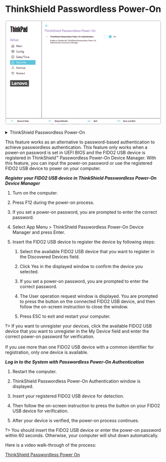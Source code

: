 # ThinkShield Passwordless Power-On #
![](./img/tp_thinkshieldpasswordless.png)

<details><summary>ThinkShield Passwordless Power-On</summary>

Whether to enable the ThinkShield Passwordless Power-On Authentication and Device Manager.

Possible options:

1.	**On** – Default.
2.	Off

| WMI Setting name | Values | Locked by SVP | AMD/Intel |
|:---|:---|:---|:---|
| ThinkShieldPasswordlessPowerOnAuthentication | Disable, Enable | Yes | Both |

</details>

This feature works as an alternative to password-based authentication to achieve passwordless authentication. This feature only works when a power-on password is set in UEFI BIOS and the FIDO2 USB device is registered in ThinkShield™ Passwordless Power-On Device Manager. With this feature, you can input the power-on password or use the registered FIDO2 USB device to power on your computer.

_**Register your FIDO2 USB device in ThinkShield Passwordless Power-On Device Manager**_

1. Turn on the computer.

1. Press F12 during the power-on process.

1. If you set a power-on password, you are prompted to enter the correct password.

1. Select App Menu > ThinkShield Passwordless Power-On Device Manager and press Enter.

1. Insert the FIDO2 USB device to register the device by following steps:

   1. Select the available FIDO2 USB device that you want to register in the Discovered Devices field.

   1. Click Yes in the displayed window to confirm the device you selected.

   1. If you set a power-on password, you are prompted to enter the correct password.

   1. The User operation request window is displayed. You are prompted to press the button on the connected FIDO2 USB device, and then follow the on-screen instruction to close the window.

   1. Press ESC to exit and restart your computer.

?> If you want to unregister your devices, click the available FIDO2 USB device that you want to unregister in the My Device field and enter the correct power-on password for verification. <br><br>If you use more than one FIDO2 USB device with a common identifier for registration, only one device is available.

_**Log in to the System with Passwordless Power-On Authentication**_

1. Restart the computer.

1. ThinkShield Passwordless Power-On Authentication window is displayed.

1. Insert your registered FIDO2 USB device for detection.

1. Then follow the on-screen instruction to press the button on your FIDO2 USB device for verification.

1. After your device is verified, the power-on process continues.

?> You should insert the FIDO2 USB device or enter the power-on password within 60 seconds. Otherwise, your computer will shut down automatically.

Here is a video walk-through of the process:

[ThinkShield Passwordless Power On](https://download.lenovo.com/cdrt/video/ThinkShieldPasswordlessPowerOn.mp4 ":include :type=video controls width=100%")
